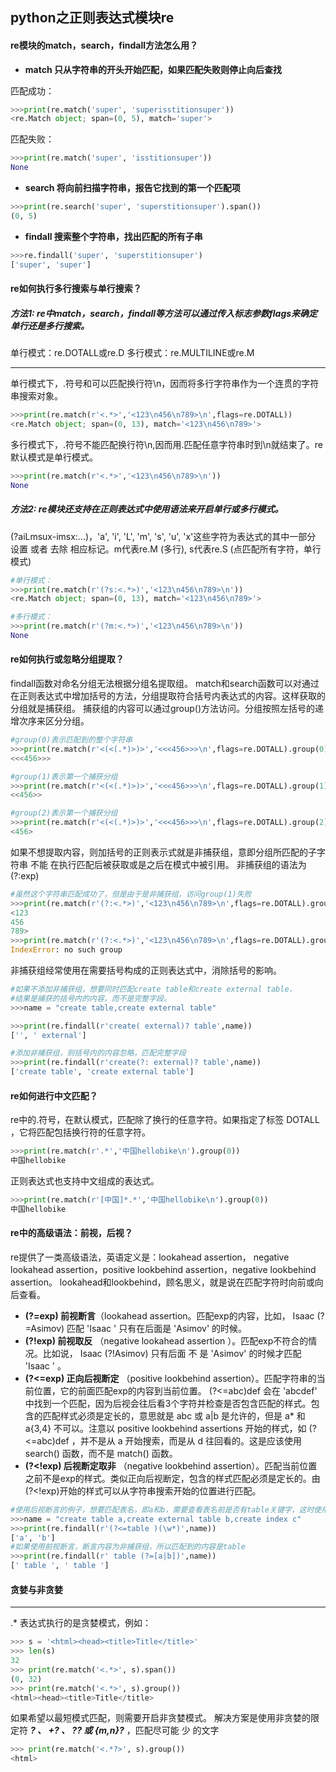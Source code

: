 python之正则表达式模块re
----

####  re模块的match，search，findall方法怎么用？
* **match 只从字符串的开头开始匹配，如果匹配失败则停止向后查找**

匹配成功：
```python
>>>print(re.match('super', 'superisstitionsuper'))
<re.Match object; span=(0, 5), match='super'>
```
匹配失败：
```python
>>>print(re.match('super', 'isstitionsuper'))
None
```

* **search 将向前扫描字符串，报告它找到的第一个匹配项**

```python
>>>print(re.search('super', 'superstitionsuper').span())
(0, 5)
```
* **findall 搜索整个字符串，找出匹配的所有子串**

```python
>>>re.findall('super', 'superstitionsuper')
['super', 'super']
```
    
#### re如何执行多行搜索与单行搜索？
##### 方法1: re中match，search，findall等方法可以通过传入标志参数flags来确定单行还是多行搜索。
单行模式：re.DOTALL或re.D
多行模式：re.MULTILINE或re.M
***
单行模式下，.符号和可以匹配换行符\n，因而将多行字符串作为一个连贯的字符串搜索对象。
```python
>>>print(re.match(r'<.*>','<123\n456\n789>\n',flags=re.DOTALL))
<re.Match object; span=(0, 13), match='<123\n456\n789>'>
```
多行模式下，.符号不能匹配换行符\n,因而用.匹配任意字符串时到\n就结束了。re默认模式是单行模式。
```python
>>>print(re.match(r'<.*>','<123\n456\n789>\n'))
None
```


##### 方法2: re模块还支持在正则表达式中使用语法来开启单行或多行模式。
(?aiLmsux-imsx:…)，'a', 'i', 'L', 'm', 's', 'u', 'x'这些字符为表达式的其中一部分 设置 或者 去除 相应标记。m代表re.M (多行), s代表re.S (点匹配所有字符，单行模式)

```python
#单行模式：
>>>print(re.match(r'(?s:<.*>)','<123\n456\n789>\n'))
<re.Match object; span=(0, 13), match='<123\n456\n789>'>
```
```python
#多行模式：
>>>print(re.match(r'(?m:<.*>)','<123\n456\n789>\n'))
None
```

#### re如何执行或忽略分组提取？
findall函数对命名分组无法根据分组名提取组。
match和search函数可以对通过在正则表达式中增加括号的方法，分组提取符合括号内表达式的内容。这样获取的分组就是捕获组。
捕获组的内容可以通过group()方法访问。分组按照左括号的递增次序来区分分组。
```python
#group(0)表示匹配到的整个字符串
>>>print(re.match(r'<(<(.*)>)>','<<<456>>>\n',flags=re.DOTALL).group(0))
<<<456>>>
```

```python
#group(1)表示第一个捕获分组
>>>print(re.match(r'<(<(.*)>)>','<<<456>>>\n',flags=re.DOTALL).group(1))
<<456>>
```
```python
#group(2)表示第一个捕获分组
>>>print(re.match(r'<(<(.*)>)>','<<<456>>>\n',flags=re.DOTALL).group(2))
<456>
```

如果不想提取内容，则加括号的正则表示式就是非捕获组，意即分组所匹配的子字符串 不能 在执行匹配后被获取或是之后在模式中被引用。
非捕获组的语法为(?:exp)
```python
#虽然这个字符串匹配成功了，但是由于是非捕获组，访问group(1)失败
>>>print(re.match(r'(?:<.*>)','<123\n456\n789>\n',flags=re.DOTALL).group(0))
<123
456
789>
>>>print(re.match(r'(?:<.*>)','<123\n456\n789>\n',flags=re.DOTALL).group(1))
IndexError: no such group
```
非捕获组经常使用在需要括号构成的正则表达式中，消除括号的影响。

```python
#如果不添加非捕获组，想要同时匹配create table和create external table，
#结果是捕获的括号内的内容，而不是完整字段。
>>>name = "create table,create external table"

>>>print(re.findall(r'create( external)? table',name))
['', ' external']

#添加非捕获组，则括号内的内容忽略，匹配完整字段
>>>print(re.findall(r'create(?: external)? table',name))
['create table', 'create external table']
```

#### re如何进行中文匹配？
re中的.符号，在默认模式，匹配除了换行的任意字符。如果指定了标签 DOTALL ，它将匹配包括换行符的任意字符。
```python
>>>print(re.match(r'.*','中国hellobike\n').group(0))
中国hellobike
```
正则表达式也支持中文组成的表达式。
```python
>>>print(re.match(r'[中国]*.*','中国hellobike\n').group(0))
中国hellobike
```

#### re中的高级语法：前视，后视？
re提供了一类高级语法，英语定义是：lookahead assertion， negative lookahead assertion，positive lookbehind assertion，negative lookbehind assertion。
lookahead和lookbehind，顾名思义，就是说在匹配字符时向前或向后查看。

* **(?=exp) 前视断言**（lookahead assertion。匹配exp的内容，比如， Isaac (?=Asimov) 匹配 'Isaac ' 只有在后面是 'Asimov' 的时候。
* **(?!exp) 前视取反** （negative lookahead assertion ）。匹配exp不符合的情况。比如说， Isaac (?!Asimov) 只有后面 不 是 'Asimov' 的时候才匹配 'Isaac ' 。
* **(?<=exp) 正向后视断定** （positive lookbehind assertion）。匹配字符串的当前位置，它的前面匹配exp的内容到当前位置。 (?<=abc)def 会在 'abcdef' 中找到一个匹配，因为后视会往后看3个字符并检查是否包含匹配的样式。包含的匹配样式必须是定长的，意思就是 abc 或 a|b 是允许的，但是 a* 和 a{3,4} 不可以。注意以 positive lookbehind assertions 开始的样式，如 (?<=abc)def ，并不是从 a 开始搜索，而是从 d 往回看的。这是应该使用 search() 函数，而不是 match() 函数。
* **(?<!exp) 后视断定取非** （negative lookbehind assertion）。匹配当前位置之前不是exp的样式。类似正向后视断定，包含的样式匹配必须是定长的。由 (?<!exp)开始的样式可以从字符串搜索开始的位置进行匹配。

```python
#使用后视断言的例子，想要匹配表名，即a和b，需要查看表名前是否有table关键字，这时使用后视断定。re的前和后的方向，是指相对当前字符向右和向左。如果向左看，就是向后看，因为左边的字符已经匹配过，是“后面的”。
>>>name = "create table a,create external table b,create index c"
>>>print(re.findall(r'(?<=table )(\w*)',name))
['a', 'b']
#如果使用前视断言，断言内容为非捕获组，所以匹配到的内容是table
>>>print(re.findall(r' table (?=[a|b])',name))
[' table ', ' table ']
```

#### 贪婪与非贪婪
***
.* 表达式执行的是贪婪模式，例如：
```python
>>> s = '<html><head><title>Title</title>'
>>> len(s)
32
>>> print(re.match('<.*>', s).span())
(0, 32)
>>> print(re.match('<.*>', s).group())
<html><head><title>Title</title>
```
如果希望以最短模式匹配，则需要开启非贪婪模式。
解决方案是使用非贪婪的限定符 ***? 、 +? 、 ?? 或 {m,n}?*** ，匹配尽可能 少 的文字

```python
>>> print(re.match('<.*?>', s).group())
<html>
```




